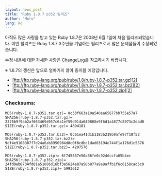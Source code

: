 ```yaml
---
layout: news_post
title: "Ruby 1.8.7 p352 릴리즈"
author: "Moru"
lang: ko
---
```


아직도 많은 사랑을 받고 있는 Ruby 1.8.7은 2008년 6월 1일에 처음 릴리즈되었습니다. 이번 릴리즈는 Ruby
1.8.7 3주년을 기념하는 릴리즈로서 많은 문제점들이 수정되었습니다.

수정 내용에 대한 자세한 사항은 [ChangeLog][1]를 참고하시기 바랍니다.

※ 1.8.7의 갱신은 앞으로 얼마가지 않아 중지될 예정입니다.

* [ftp://ftp.ruby-lang.org/pub/ruby/1.8/ruby-1.8.7-p352.tar.gz][2]
* [ftp://ftp.ruby-lang.org/pub/ruby/1.8/ruby-1.8.7-p352.tar.bz2][2]
* [ftp://ftp.ruby-lang.org/pub/ruby/1.8/ruby-1.8.7-p352.zip][2]

### Checksums:

    MD5(ruby-1.8.7-p352.tar.gz)= 0c33f663a10a540ea65677bb755e57a7
    SHA256(ruby-1.8.7-p352.tar.gz)= 2325b9f9ab2af663469d057c6a1ef59d914a649808e9f6d1a4877c8973c2dad0
    SIZE(ruby-1.8.7-p352.tar.gz)= 4894181
    
    MD5(ruby-1.8.7-p352.tar.bz2)= 0c61ea41d1b1183b219b9afe97f18f52
    SHA256(ruby-1.8.7-p352.tar.bz2)= 9df4e9108387f7d24a6ab8950984d0c0f8cdbc1dad63194e744f1a176d1c5576
    SIZE(ruby-1.8.7-p352.tar.bz2)= 4207576
    
    MD5(ruby-1.8.7-p352.zip)= 6f745837e50a86fe0c924dccfa65b4ec
    SHA256(ruby-1.8.7-p352.zip)= 24fd9eb8734fd81a51806d16bf3a5624e87a58b877a9a9affb1f6c6158cad5c9
    SIZE(ruby-1.8.7-p352.zip)= 5993612



[1]: http://svn.ruby-lang.org/repos/ruby/tags/v1_8_7_352/ChangeLog 
[2]: ftp://ftp.ruby-lang.org/pub/ruby/1.8/ruby-1.8.7-p352.tar.gz 
